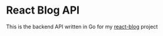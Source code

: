 # React Blog API

This is the backend API written in Go for my
[react-blog](github.com/steve-kaufman/react-blog) project
